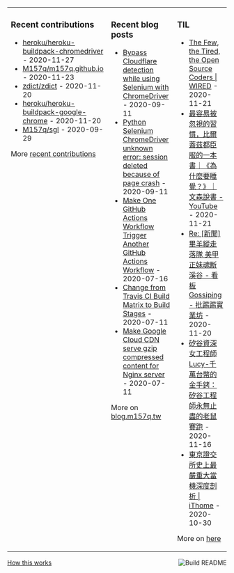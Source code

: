 <table><tr><td valign="top">

### Recent contributions
<!-- recent_contributions starts -->
* [heroku/heroku-buildpack-chromedriver](https://github.com/heroku/heroku-buildpack-chromedriver) - 2020-11-27
* [M157q/m157q.github.io](https://github.com/M157q/m157q.github.io) - 2020-11-23
* [zdict/zdict](https://github.com/zdict/zdict) - 2020-11-20
* [heroku/heroku-buildpack-google-chrome](https://github.com/heroku/heroku-buildpack-google-chrome) - 2020-11-20
* [M157q/sgl](https://github.com/M157q/sgl) - 2020-09-29
<!-- recent_contributions ends -->
More [recent contributions](https://github.com/M157q/M157q/blob/main/recent_contributions.md)
</td><td valign="top">

### Recent blog posts
<!-- blog starts -->
* [Bypass Cloudflare detection while using Selenium with ChromeDriver](https://blog.m157q.tw/posts/2020/09/11/bypass-cloudflare-detection-while-using-selenium-with-chromedriver/) - 2020-09-11
* [Python Selenium ChromeDriver unknown error: session deleted because of page crash](https://blog.m157q.tw/posts/2020/09/11/python-selenium-chromedriver-unknown-error-session-deleted-because-of-page-crash/) - 2020-09-11
* [Make One GitHub Actions Workflow Trigger Another GitHub Actions Workflow](https://blog.m157q.tw/posts/2020/07/16/make-one-github-actions-workflow-trigger-another-github-actions-workflow/) - 2020-07-16
* [Change from Travis CI Build Matrix to Build Stages](https://blog.m157q.tw/posts/2020/07/11/change-from-travis-ci-build-matrix-to-build-stages/) - 2020-07-11
* [Make Google Cloud CDN serve gzip compressed content for Nginx server](https://blog.m157q.tw/posts/2020/07/11/make-google-cloud-cdn-serve-gzip-compressed-content-for-nginx-server/) - 2020-07-11
<!-- blog ends -->
More on [blog.m157q.tw](https://blog.m157q.tw/)
</td><td valign="top">

### TIL
<!-- tils starts -->
* [The Few, the Tired, the Open Source Coders | WIRED](https://github.com/M157q/m157q.github.io/issues/1231) - 2020-11-21
* [最容易被忽視的習慣，比爾蓋茲都臣服的一本書｜《為什麼要睡覺？》｜文森說書 - YouTube](https://github.com/M157q/m157q.github.io/issues/1230) - 2020-11-21
* [Re: [新聞] 畢羊縱走落隊 美甲正妹魂斷溪谷 - 看板 Gossiping - 批踢踢實業坊](https://github.com/M157q/m157q.github.io/issues/1229) - 2020-11-20
* [矽谷資深女工程師 Lucy-千萬台幣的金手銬：矽谷工程師永無止盡的老鼠賽跑](https://github.com/M157q/m157q.github.io/issues/1227) - 2020-11-16
* [東京證交所史上最嚴重大當機深度剖析 | iThome](https://github.com/M157q/m157q.github.io/issues/1226) - 2020-10-30
<!-- tils ends -->
More on [here](https://github.com/M157q/m157q.github.io/issues?q=is%3Aissue+is%3Aopen+sort%3Aupdated-desc)
</td></tr></table>

<a href="https://github.com/M157q/M157q/actions"><img src="https://github.com/M157q/M157q/workflows/Build%20README/badge.svg" align="right" alt="Build README"></a> <a href="https://simonwillison.net/2020/Jul/10/self-updating-profile-readme/">How this works</a>

